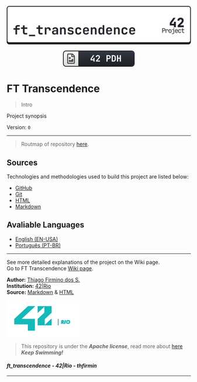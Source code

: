 <!-- Header -->
<div align=center>

<a href="/">
	<picture>
		<source media="(prefers-color-scheme: dark)" srcset="/.github/img/ft_transcendence_dark.svg">
		<source media="(prefers-color-scheme: light)" srcset="/.github/img/ft_transcendence_light.svg">
		<img alt="42 Header" src="/.github/img/ft_transcendence_light.svg">
	</picture>
</a>

[![42PDH Badge](/.github/img/42pdh_badge.svg)][42pdh]

</div>

# FT Transcendence

> Intro

Project synopsis

Version: `0`

---

<!-- Body -->

> Routmap of repository [here](/.github/routmap/README.md).

## Sources

Technologies and methodologies used to build this project are listed below:

* [GitHub][github]
* [Git][git]
* [HTML][html]
* [Markdown][markdown]


## Avaliable Languages

* [English (EN-USA)](/RDMERouter/README.en.md)
* [Português (PT-BR)](/RDMERouter/README.pt.md)

<!-- Footer -->

---

See more detailed explanations of the project on the Wiki page.   
Go to FT Transcendence [Wiki page][wiki].   

**Author:** [Thiago Firmino dos S.][thfirmin]   
**Institution:** [42|Rio][42rio]   
**Source:** [Markdown][markdown] & [HTML][html]   

<a href="https://linktr.ee/42Rio">
	<picture>
		<source media="(prefers-color-scheme: dark)" srcset="/.github/img/42logo_dark.png">
		<source media="(prefers-color-scheme: light)" srcset="/.github/img/42logo_light.png">
		<img width="200" height="100" alt="42 Rio Logo" src="/.github/img/42logo_light.png">
	</picture>
</a>

> This repository is under the _**Apache license**_, read more about [here](/LICENSE)   
> **_Keep Swimming!_**   

#### _ft_transcendence - 42|Rio - thfirmin_
---

<!-- Links -->
[42pdh]:<https://github.com/gawbsouza/42-pdh>
[wiki]:<https://github.com/Thfirmin/ft_transcendence/wiki>
[thfirmin]:<https://github.com/Thfirmin>
[42rio]:<https://42.rio>
[markdown]:<https://daringfireball.net/projects/markdown>
[github]:<https://docs.github.com/en>
[git]:<https://git-scm.com/doc>
[html]:<https://www.w3schools.com/html>

